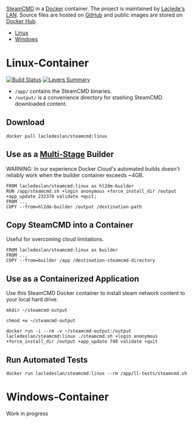 [SteamCMD](https://developer.valvesoftware.com/wiki/SteamCMD) in a [Docker](https://www.docker.com/what-docker) container. The project is maintained by [Laclede's LAN](https://lacledeslan.com). Source files are hosted on [GitHub](https://github.com/LacledesLAN/SteamCMD) and public images are stored on [Docker Hub](https://hub.docker.com/r/lacledeslan/steamcmd/).

- [Linux](#linux-container)
- [Windows](#windows-container)

# Linux-Container

[![Build Status](https://travis-ci.org/LacledesLAN/SteamCMD.svg?branch=master)](https://travis-ci.org/LacledesLAN/SteamCMD)
[![Layers Summary](https://images.microbadger.com/badges/image/lacledeslan/steamcmd:linux.svg)](https://microbadger.com/images/lacledeslan/steamcmd:linux "Get your own image badge on microbadger.com")

- `/app/` contains the SteamCMD binaries.
- `/output/` is a convenience directory for stashing SteamCMD downloaded content.

## Download

```(shell)
docker pull lacledeslan/steamcmd:linux
```

## Use as a [Multi-Stage](https://docs.docker.com/engine/userguide/eng-image/multistage-build/) Builder

WARNING: In our experience Docker Cloud's automated builds doesn't reliably work when the builder container exceeds ~4GB.

```(shell)
FROM lacledeslan/steamcmd:linux as hl2dm-builder
RUN /app/steamcmd.sh +login anonymous +force_install_dir /output +app_update 232370 validate +quit;
FROM ...
COPY --from=hl2dm-builder /output /destination-path
```

## Copy SteamCMD into a Container

Useful for overcoming cloud limitations.

```(shell)
FROM lacledeslan/steamcmd:linux as builder
FROM ...
COPY --from=builder /app /destination-steamcmd-directory
```

## Use as a Containerized Application

Use this SteamCMD Docker container to install steam network content to your local hard drive.

```(shell)
mkdir ~/steamcmd-output

chmod +w ~/steamcmd-output

docker run -i --rm -v ~/steamcmd-output:/output lacledeslan/steamcmd:linux ./steamcmd.sh +login anonymous +force_install_dir /output +app_update 740 validate +quit
```

## Run Automated Tests

```(shell)
docker run lacledeslan/steamcmd:linux --rm /app/ll-tests/steamcmd.sh
```

# Windows-Container

Work in progress
